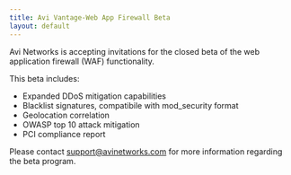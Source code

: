 ```yaml
---
title: Avi Vantage-Web App Firewall Beta
layout: default
---
```

Avi Networks is accepting invitations for the closed beta of the web application firewall (WAF) functionality.

This beta includes:

* Expanded DDoS mitigation capabilities
* Blacklist signatures, compatibile with mod_security format
* Geolocation correlation
* OWASP top 10 attack mitigation
* PCI compliance report

Please contact support@avinetworks.com for more information regarding the beta program.